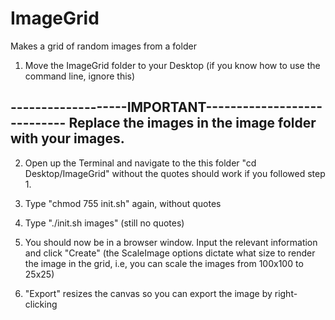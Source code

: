 # ImageGrid
Makes a grid of random images from a folder

1. Move the ImageGrid folder to your Desktop (if you know how to use the command line, ignore this)

-------------------IMPORTANT----------------------------
Replace the images in the image folder with your images.
--------------------------------------------------------

2. Open up the Terminal and navigate to the this folder
  "cd Desktop/ImageGrid" without the quotes should work if you followed step 1.
  
3. Type "chmod 755 init.sh" again, without quotes
4. Type "./init.sh images" (still no quotes)
5. You should now be in a browser window. Input the relevant information and click "Create"
  (the ScaleImage options dictate what size to render the image in the grid, i.e, you can scale the images from 100x100 to 25x25)
6. "Export" resizes the canvas so you can export the image by right-clicking
 

